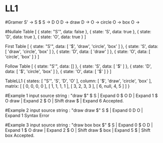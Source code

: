 # LL1

#Gramer 
    S' -> S $
    S  -> D O
    D  -> draw
    D  -> 
    O  -> circle
    O  -> box
    O  -> 

#Nullale Table 
[
   { state: "S'", data: false },
   { state: 'S', data: true },
   { state: 'D', data: true },
   { state: 'O', data: true }
]

First Table 
[
   { state: "S'", data: [ '$', 'draw', 'circle', 'box' ] },
   { state: 'S', data: [ 'draw', 'circle', 'box' ] },
   { state: 'D', data: [ 'draw' ] },
   { state: 'O', data: [ 'circle', 'box' ] }
]

Follow Table 
[
   { state: "S'", data: [] },
   { state: 'S', data: [ '$' ] },
   { state: 'D', data: [ '$', 'circle', 'box' ] },
   { state: 'O', data: [ '$' ] }
]

 TableLL1 
{
   states: [ "S'", 'S', 'D', 'O' ],
   column: [ '$', 'draw', 'circle', 'box' ],
   matrix: [ 
       [ 0, 0, 0, 0 ], 
       [ 1, 1, 1, 1 ], 
       [ 3, 2, 3, 3 ],
       [ 6, null, 4, 5 ] 
    ]
}

#Example 1
 input source string : "draw $"
 $ S  | Expand  0
 $ O D  | Expand  1
 $ O draw  | Expand  2
 $ O  | Shift  draw
 $  | Expand  6
 Accepted.

#Example 2
 input source string : "draw draw $"
 S $  | Expand  0
 D O  | Expand  1
 Syntax Error

#Example 3
 input source string : "draw box box $"
 $ S  | Expand  0
 $ O D  | Expand  1
 $ O draw  | Expand  2
 $ O  | Shift  draw
 $ box  | Expand  5
 $  | Shift  box
 Accepted.